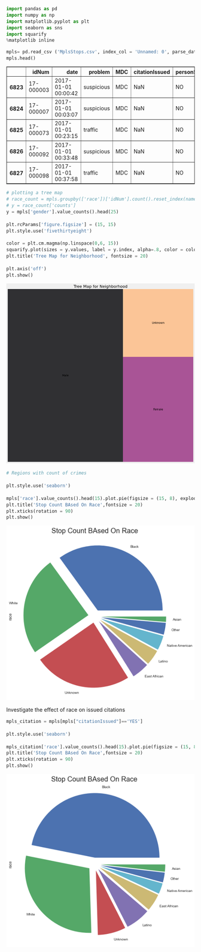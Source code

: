 ```python
import pandas as pd
import numpy as np
import matplotlib.pyplot as plt
import seaborn as sns
import squarify
%matplotlib inline
```


```python
mpls= pd.read_csv ('MplsStops.csv', index_col = 'Unnamed: 0', parse_dates = ['date'])
mpls.head()
```




<div>
<style scoped>
    .dataframe tbody tr th:only-of-type {
        vertical-align: middle;
    }

    .dataframe tbody tr th {
        vertical-align: top;
    }

    .dataframe thead th {
        text-align: right;
    }
</style>
<table border="1" class="dataframe">
  <thead>
    <tr style="text-align: right;">
      <th></th>
      <th>idNum</th>
      <th>date</th>
      <th>problem</th>
      <th>MDC</th>
      <th>citationIssued</th>
      <th>personSearch</th>
      <th>vehicleSearch</th>
      <th>preRace</th>
      <th>race</th>
      <th>gender</th>
      <th>lat</th>
      <th>long</th>
      <th>policePrecinct</th>
      <th>neighborhood</th>
    </tr>
  </thead>
  <tbody>
    <tr>
      <th>6823</th>
      <td>17-000003</td>
      <td>2017-01-01 00:00:42</td>
      <td>suspicious</td>
      <td>MDC</td>
      <td>NaN</td>
      <td>NO</td>
      <td>NO</td>
      <td>Unknown</td>
      <td>Unknown</td>
      <td>Unknown</td>
      <td>44.966617</td>
      <td>-93.246458</td>
      <td>1</td>
      <td>Cedar Riverside</td>
    </tr>
    <tr>
      <th>6824</th>
      <td>17-000007</td>
      <td>2017-01-01 00:03:07</td>
      <td>suspicious</td>
      <td>MDC</td>
      <td>NaN</td>
      <td>NO</td>
      <td>NO</td>
      <td>Unknown</td>
      <td>Unknown</td>
      <td>Male</td>
      <td>44.980450</td>
      <td>-93.271340</td>
      <td>1</td>
      <td>Downtown West</td>
    </tr>
    <tr>
      <th>6825</th>
      <td>17-000073</td>
      <td>2017-01-01 00:23:15</td>
      <td>traffic</td>
      <td>MDC</td>
      <td>NaN</td>
      <td>NO</td>
      <td>NO</td>
      <td>Unknown</td>
      <td>White</td>
      <td>Female</td>
      <td>44.948350</td>
      <td>-93.275380</td>
      <td>5</td>
      <td>Whittier</td>
    </tr>
    <tr>
      <th>6826</th>
      <td>17-000092</td>
      <td>2017-01-01 00:33:48</td>
      <td>suspicious</td>
      <td>MDC</td>
      <td>NaN</td>
      <td>NO</td>
      <td>NO</td>
      <td>Unknown</td>
      <td>East African</td>
      <td>Male</td>
      <td>44.948360</td>
      <td>-93.281350</td>
      <td>5</td>
      <td>Whittier</td>
    </tr>
    <tr>
      <th>6827</th>
      <td>17-000098</td>
      <td>2017-01-01 00:37:58</td>
      <td>traffic</td>
      <td>MDC</td>
      <td>NaN</td>
      <td>NO</td>
      <td>NO</td>
      <td>Unknown</td>
      <td>White</td>
      <td>Female</td>
      <td>44.979078</td>
      <td>-93.262076</td>
      <td>1</td>
      <td>Downtown West</td>
    </tr>
  </tbody>
</table>
</div>




```python
# plotting a tree map
# race_count = mpls.groupby(['race'])['idNum'].count().reset_index(name='counts').sort_values(by='counts',ascending=False)
# y = race_count['counts']
y = mpls['gender'].value_counts().head(25)
    
plt.rcParams['figure.figsize'] = (15, 15)
plt.style.use('fivethirtyeight')

color = plt.cm.magma(np.linspace(0,6, 15))
squarify.plot(sizes = y.values, label = y.index, alpha=.8, color = color)
plt.title('Tree Map for Neighborhood', fontsize = 20)

plt.axis('off')
plt.show()
```


![png](output_2_0.png)



```python
# Regions with count of crimes

plt.style.use('seaborn')

mpls['race'].value_counts().head(15).plot.pie(figsize = (15, 8), explode = (0.1, 0.1, 0.1, 0.1, 0.1, 0.1, 0.1, 0.1))
plt.title('Stop Count BAsed On Race',fontsize = 20)
plt.xticks(rotation = 90)
plt.show()
```


![png](output_3_0.png)


Investigate the effect of race on issued citations


```python
mpls_citation = mpls[mpls["citationIssued"]=='YES']

plt.style.use('seaborn')

mpls_citation['race'].value_counts().head(15).plot.pie(figsize = (15, 8), explode = (0.1, 0.1, 0.1, 0.1, 0.1, 0.1, 0.1, 0.1))
plt.title('Stop Count BAsed On Race',fontsize = 20)
plt.xticks(rotation = 90)
plt.show()
```


![png](output_5_0.png)



```python

```
